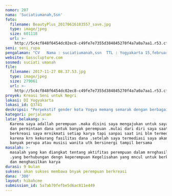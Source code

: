 ```yaml
---
nomor: 207
nama: 'Suciatiumanah,Ssn'
foto:
  filename: BeautyPlus_20170616103557_save.jpg
  type: image/jpeg
  size: 601118
  url: >-
    http://5c4cf848f6454dc02ec8-c49fe7e7355d384845270f4a7a0a7aa1.r53.cf2.rackcdn.com/4e0e7fc2-e133-4b03-ab4e-ed909dfb3578/BeautyPlus_20170616103557_save.jpg
seni: seni_rupa
pengalaman: "CV   Nama : suciatiumanah,ssn  TTL : Yogyakarta 15,februari 1985  Pendidikan terakhir : S1 seni rupa FSR ISI yogyakarta  Hoby: nyanyi  Alamat :pringgading Bantul  no. telepon :085742030826    PENGALAMAN BERPAMERAN   \_2004 : pameran tugas akhir smsr di benteng\_\_\_\_\_\_\_\_\_\_\_ vandenburg  2005: pameran bersama di museum\_\_\_\_\_\_\_\_\_\_\_\_\_\_\_\_\_\_\_\_\_\_\_\_\_\_\_ rekormuri Borobudur  pameran angkatan ISI FsR 2004 sel 041\_\_\_\_\_\_\_\_\_\_\_\_\_\_\_\_\_\_\_\_\_\_\_ dibenteng vandenburg  2006 : pameran patung kelompok meok,Rupa\_\_\_\_\_\_\_\_\_\_\_\_ Rupa sclupture di Tembi  \_\_\_\_\_\_\_\_\_\_\_ Pameran bersama di ministri kafe  \_\_\_\_\_\_\_\_\_\_\_\_ pameran bersama angkatan 2004FSR\_\_\_\_\_\_\_\_\_\_\_\_\_ diTBY  2007: pameran sketsa \"pameran hitam\_\_\_\_\_\_\_\_\_\_\_\_\_\_\_\_\_\_\_\_\_\_ putih\"d galeria mall  2008 :pameran seni lukis \"Yes I do\"   \_\_\_\_\_\_\_\_ di\_ JNMyogya  \_\_\_\_\_\_\_\_\_\_ Pameran bersama \"solo exibition\"\_\_\_\_\_\_\_\_\_\_\_\_\_\_\_\_\_\_\_ Katalis forum, yogya  2009: pameran senilukis di katalis horumJNM   \_\_\_\_\_\_\_\_\_\_\_ pameran Muhibah di Hungaria galeri  \_\_\_\_\_\_\_\_\_\_\_ Edgar dan galery Budapest HUNGARIA   2010: pameran 6perempuan rekam jejak\_\_\_\_\_\_\_\_\_\_\_\_\_\_\_\_\_\_\_ perjalanan di Galery biasa  2011 pameran TA di FSR GALERY KATAMSI  2012\_ pameran bersama di Gereja muntilan   2016 pameran bersama di pondok tingal\_\_\_\_\_\_\_\_\_\_\_\_\_\_\_\_\_ jl.Borobudur  2017 pameran bersama ultah sanggar bambu\_\_\_\_\_\_\_\_\_ di auditoriom SMSR  2017 pameran bersama di galery jeblok yogyakarta\_ Ruang rupa .bln desembe"
website: Gassclupture.com
sosmed: suciati umanah
file:
  filename: 2017-11-27 08.37.53.jpg
  type: image/jpeg
  size: 279061
  url: >-
    http://5c4cf848f6454dc02ec8-c49fe7e7355d384845270f4a7a0a7aa1.r53.cf2.rackcdn.com/db5ad401-3b57-4532-86bd-00886a6164a0/2017-11-27%2008.37.53.jpg
proyek: Kreasi Seni untuk Negri
lokasi: DI Yogyakarta
lokasi_id: Q3741
deskripsi: "Perpekstif gender kota Yogya memang semarak dengan berbagai agenda budaya, mulai dari pameran karya seni, hingga pentas musik yang menyedot perhatian masyarakat. Dari sekian banyak itu, mungkin masih bisa terbilang sedikit sebuah event yang mengangkat kekuatan budaya tradisidan keperempuan Pertanyaannya apakah memang tak ada usaha kreatif yang mendorong ke arah itu . betapa minimnya apresiasi terhadap para pegiat budaya karena dianggap tidak menjanjikan di masa depan Selain itu, kebudayaan dimaknai secara sempit,  Pada intinya, penulis mengajak kita untuk berkontemplasi berkolaborasi, membangun kesadaran baru agar ada yang bisa kita banggakan, yang kita miliki dan sudah diwarisi oleh nenek moyang kita yaitu kebudayaan tetapi masih menghormati perempuan Kesadaran itulah yang akhirnya membangun jati diri bangsa kita, \r\npentingnya menjaga keperempuan di tengah arus globalisasi yang selain membawa pengaruh konstruktif, juga pengaruh destruktif. Dengan demikian segala sesuatu yang berhubungan dengan aktivitas  perempuan seni budaya seyogyanya bertujuan untuk menggali, melestarikan, serta mengembangkan kreatifitas perempuan.karena indonesia terdiri dari berbagai lingkup kota dan terdiri dari berbagai suku maka penulis mengajak  perupa ini merespon melihat keberadaan budaya tsb dan menvisualkan ke dalam karya rupa atau musik"
kategori: perjalanan
latar_belakang: >-
  Karena saya adallah perempuan .maka disini saya mengajukan untuk saya pribadi
  dan permintaan dana untuk banyak perempuan .mulai dari diri saya saat saya
  berkreasi saya mrnikmati setiap karya tapi sanpai saat ini blm termediasi oleh
  karena krn kekurang fasilitas dana .setelah saya termediasi saya akan mengajak
  banyak perupa atau musisi wanita utk bersinergi tampil bersama
masalah: >-
  masalah yang kan diangkat tentang aktifitas perempuan dalam mrnghasilkan karya
  .yang berhubungan dengn keperempuan Kegelisahan yang mncul untuk berkolaborasi
  dan menghasilkan karya
durasi: 9 bulan
sukses: akan sukses membawa bnyak perempuan berkreasi
dana: '300'
layout: hibahcme
submission_id: 5a7ab70fefbe5d6ac811e449
---
```

